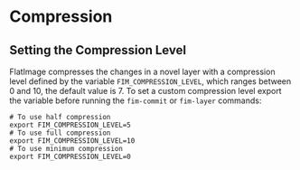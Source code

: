 # Compression

## Setting the Compression Level

FlatImage compresses the changes in a novel layer with a compression level defined by
the variable `FIM_COMPRESSION_LEVEL`, which ranges between 0 and 10, the default
value is 7. To set a custom compression level export the variable before running
the `fim-commit` or `fim-layer` commands:

```
# To use half compression
export FIM_COMPRESSION_LEVEL=5
# To use full compression
export FIM_COMPRESSION_LEVEL=10
# To use minimum compression
export FIM_COMPRESSION_LEVEL=0
```
